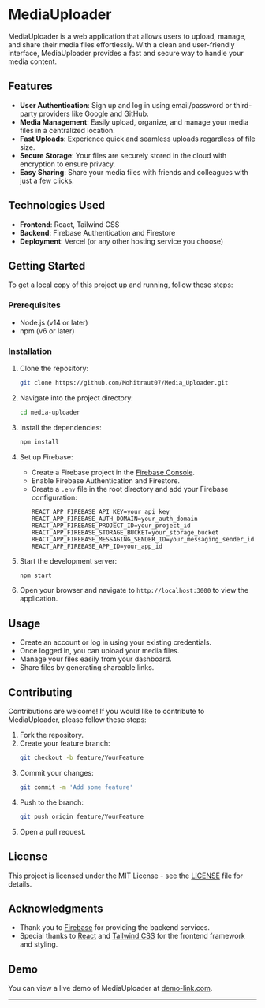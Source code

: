 
# MediaUploader

MediaUploader is a web application that allows users to upload, manage, and share their media files effortlessly. With a clean and user-friendly interface, MediaUploader provides a fast and secure way to handle your media content.

## Features

- **User Authentication**: Sign up and log in using email/password or third-party providers like Google and GitHub.
- **Media Management**: Easily upload, organize, and manage your media files in a centralized location.
- **Fast Uploads**: Experience quick and seamless uploads regardless of file size.
- **Secure Storage**: Your files are securely stored in the cloud with encryption to ensure privacy.
- **Easy Sharing**: Share your media files with friends and colleagues with just a few clicks.

## Technologies Used

- **Frontend**: React, Tailwind CSS
- **Backend**: Firebase Authentication and Firestore
- **Deployment**: Vercel (or any other hosting service you choose)

## Getting Started

To get a local copy of this project up and running, follow these steps:

### Prerequisites

- Node.js (v14 or later)
- npm (v6 or later)

### Installation

1. Clone the repository:
   ```bash
   git clone https://github.com/Mohitraut07/Media_Uploader.git
   ```

2. Navigate into the project directory:
   ```bash
   cd media-uploader
   ```

3. Install the dependencies:
   ```bash
   npm install
   ```

4. Set up Firebase:
   - Create a Firebase project in the [Firebase Console](https://console.firebase.google.com/).
   - Enable Firebase Authentication and Firestore.
   - Create a `.env` file in the root directory and add your Firebase configuration:
     ```
     REACT_APP_FIREBASE_API_KEY=your_api_key
     REACT_APP_FIREBASE_AUTH_DOMAIN=your_auth_domain
     REACT_APP_FIREBASE_PROJECT_ID=your_project_id
     REACT_APP_FIREBASE_STORAGE_BUCKET=your_storage_bucket
     REACT_APP_FIREBASE_MESSAGING_SENDER_ID=your_messaging_sender_id
     REACT_APP_FIREBASE_APP_ID=your_app_id
     ```

5. Start the development server:
   ```bash
   npm start
   ```

6. Open your browser and navigate to `http://localhost:3000` to view the application.

## Usage

- Create an account or log in using your existing credentials.
- Once logged in, you can upload your media files.
- Manage your files easily from your dashboard.
- Share files by generating shareable links.

## Contributing

Contributions are welcome! If you would like to contribute to MediaUploader, please follow these steps:

1. Fork the repository.
2. Create your feature branch:
   ```bash
   git checkout -b feature/YourFeature
   ```
3. Commit your changes:
   ```bash
   git commit -m 'Add some feature'
   ```
4. Push to the branch:
   ```bash
   git push origin feature/YourFeature
   ```
5. Open a pull request.

## License

This project is licensed under the MIT License - see the [LICENSE](LICENSE) file for details.

## Acknowledgments

- Thank you to [Firebase](https://firebase.google.com/) for providing the backend services.
- Special thanks to [React](https://reactjs.org/) and [Tailwind CSS](https://tailwindcss.com/) for the frontend framework and styling.

## Demo

You can view a live demo of MediaUploader at [demo-link.com](http://your-demo-link.com).

---

